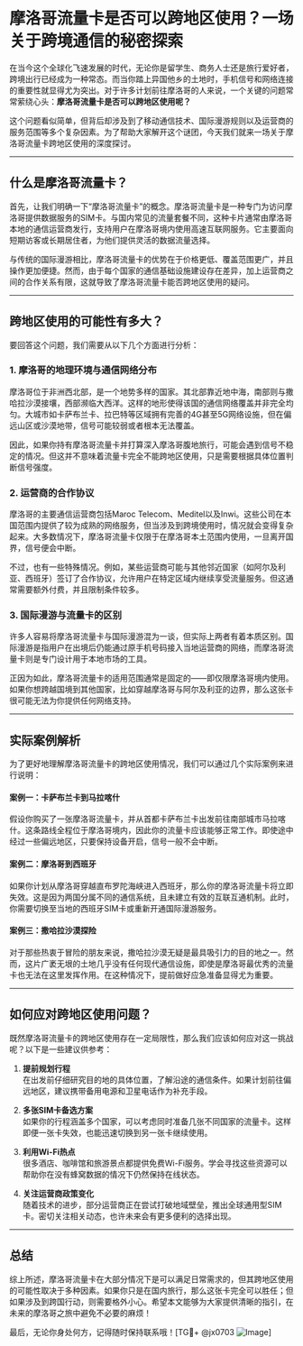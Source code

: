 # 摩洛哥流量卡是否可以跨地区使用？一场关于跨境通信的秘密探索

在当今这个全球化飞速发展的时代，无论你是留学生、商务人士还是旅行爱好者，跨境出行已经成为一种常态。而当你踏上异国他乡的土地时，手机信号和网络连接的重要性就显得尤为突出。对于许多计划前往摩洛哥的人来说，一个关键的问题常常萦绕心头：**摩洛哥流量卡是否可以跨地区使用呢？**

这个问题看似简单，但背后却涉及到了移动通信技术、国际漫游规则以及运营商的服务范围等多个复杂因素。为了帮助大家解开这个谜团，今天我们就来一场关于摩洛哥流量卡跨地区使用的深度探讨。

---

## 什么是摩洛哥流量卡？

首先，让我们明确一下“摩洛哥流量卡”的概念。摩洛哥流量卡是一种专门为访问摩洛哥提供数据服务的SIM卡。与国内常见的流量套餐不同，这种卡片通常由摩洛哥本地的通信运营商发行，支持用户在摩洛哥境内使用高速互联网服务。它主要面向短期访客或长期居住者，为他们提供灵活的数据流量选择。

与传统的国际漫游相比，摩洛哥流量卡的优势在于价格更低、覆盖范围更广，并且操作更加便捷。然而，由于每个国家的通信基础设施建设存在差异，加上运营商之间的合作关系有限，这就导致了摩洛哥流量卡能否跨地区使用的疑问。

---

## 跨地区使用的可能性有多大？

要回答这个问题，我们需要从以下几个方面进行分析：

### 1. **摩洛哥的地理环境与通信网络分布**
摩洛哥位于非洲西北部，是一个地势多样的国家。其北部靠近地中海，南部则与撒哈拉沙漠接壤，西部濒临大西洋。这样的地形使得该国的通信网络覆盖并非完全均匀。大城市如卡萨布兰卡、拉巴特等区域拥有完善的4G甚至5G网络设施，但在偏远山区或沙漠地带，信号可能较弱或者根本无法覆盖。

因此，如果你持有摩洛哥流量卡并打算深入摩洛哥腹地旅行，可能会遇到信号不稳定的情况。但这并不意味着流量卡完全不能跨地区使用，只是需要根据具体位置判断信号强度。

### 2. **运营商的合作协议**
摩洛哥的主要通信运营商包括Maroc Telecom、Meditel以及Inwi。这些公司在本国范围内提供了较为成熟的网络服务，但当涉及到跨境使用时，情况就会变得复杂起来。大多数情况下，摩洛哥流量卡仅限于在摩洛哥本土范围内使用，一旦离开国界，信号便会中断。

不过，也有一些特殊情况。例如，某些运营商可能与其他邻近国家（如阿尔及利亚、西班牙）签订了合作协议，允许用户在特定区域内继续享受流量服务。但这通常需要额外付费，并且限制条件较多。

### 3. **国际漫游与流量卡的区别**
许多人容易将摩洛哥流量卡与国际漫游混为一谈，但实际上两者有着本质区别。国际漫游是指用户在出境后仍能通过原手机号码接入当地运营商的网络，而摩洛哥流量卡则是专门设计用于本地市场的工具。

正因为如此，摩洛哥流量卡的适用范围通常是固定的——即仅限摩洛哥境内使用。如果你想跨越国境到其他国家，比如穿越摩洛哥与阿尔及利亚的边界，那么这张卡很可能无法为你提供任何网络支持。

---

## 实际案例解析

为了更好地理解摩洛哥流量卡的跨地区使用情况，我们可以通过几个实际案例来进行说明：

#### 案例一：卡萨布兰卡到马拉喀什
假设你购买了一张摩洛哥流量卡，并从首都卡萨布兰卡出发前往南部城市马拉喀什。这条路线全程位于摩洛哥境内，因此你的流量卡应该能够正常工作。即使途中经过一些偏远地区，只要保持设备开启，信号一般不会中断。

#### 案例二：摩洛哥到西班牙
如果你计划从摩洛哥穿越直布罗陀海峡进入西班牙，那么你的摩洛哥流量卡将立即失效。这是因为两国分属不同的通信系统，且未建立有效的互联互通机制。此时，你需要切换至当地的西班牙SIM卡或重新开通国际漫游服务。

#### 案例三：撒哈拉沙漠探险
对于那些热衷于冒险的朋友来说，撒哈拉沙漠无疑是最具吸引力的目的地之一。然而，这片广袤无垠的土地几乎没有任何现代通信设施，即使是摩洛哥最优秀的流量卡也无法在这里发挥作用。在这种情况下，提前做好应急准备显得尤为重要。

---

## 如何应对跨地区使用问题？

既然摩洛哥流量卡的跨地区使用存在一定局限性，那么我们应该如何应对这一挑战呢？以下是一些建议供参考：

1. **提前规划行程**  
   在出发前仔细研究目的地的具体位置，了解沿途的通信条件。如果计划前往偏远地区，建议携带备用电源和卫星电话作为补充手段。

2. **多张SIM卡备选方案**  
   如果你的行程涵盖多个国家，可以考虑同时准备几张不同国家的流量卡。这样即便一张卡失效，也能迅速切换到另一张卡继续使用。

3. **利用Wi-Fi热点**  
   很多酒店、咖啡馆和旅游景点都提供免费Wi-Fi服务。学会寻找这些资源可以帮助你在没有蜂窝数据的情况下仍然保持在线状态。

4. **关注运营商政策变化**  
   随着技术的进步，部分运营商正在尝试打破地域壁垒，推出全球通用型SIM卡。密切关注相关动态，也许未来会有更多便利的选择出现。

---

## 总结

综上所述，摩洛哥流量卡在大部分情况下是可以满足日常需求的，但其跨地区使用的可能性取决于多种因素。如果你只是在国内旅行，那么这张卡完全可以胜任；但如果涉及到跨国行动，则需要格外小心。希望本文能够为大家提供清晰的指引，在未来的摩洛哥之旅中避免不必要的麻烦！

最后，无论你身处何方，记得随时保持联系哦！[TG💪+ @jx0703 ![Image](https://github.com/user-attachments/assets/dbca1d08-cadb-493c-b0ec-ad6f7a83f270)]